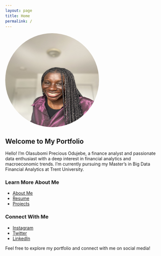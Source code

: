 ```yaml
---
layout: page
title: Home
permalink: /
---
```


<img src="/assets/images/IMG_5243.jpg" alt="Olasubomi Precious Odujebe" style="width: 300px; height: 300px; border-radius: 100%;">
 

## Welcome to My Portfolio

Hello! I’m Olasubomi Precious Odujebe, a finance analyst and passionate data enthusiast with a deep interest in financial analytics and macroeconomic trends. I’m currently pursuing my Master’s in Big Data Financial Analytics at Trent University.

### Learn More About Me
- [About Me](https://Olasubomi-odujebe.github.io/about/)
- [Resume](https://Olasubomi-odujebe.github.io/resume/)
- [Projects](https://Olasubomi-odujebe.github.io/projects/)

### Connect With Me
- [Instagram](https://www.instagram.com/olasubomi.o)
- [Twitter](https://www.twitter.com/olasubomi.oo)
- [LinkedIn](https://www.linkedin.com/in/olasubomi-odujebe)

Feel free to explore my portfolio and connect with me on social media!
